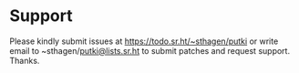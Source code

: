 # Support

Please kindly submit issues at https://todo.sr.ht/~sthagen/putki or write email to ~sthagen/putki@lists.sr.ht to submit patches and request support. Thanks.
